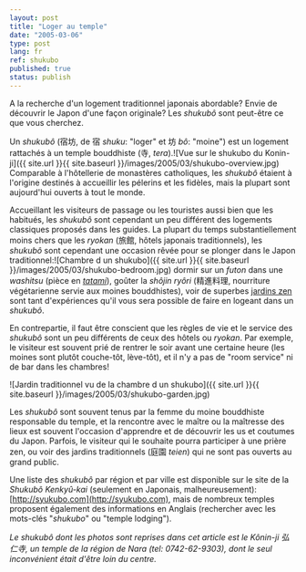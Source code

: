 ```yaml
---
layout: post
title: "Loger au temple"
date: "2005-03-06"
type: post
lang: fr
ref: shukubo
published: true
status: publish
---
```




A la recherche d'un logement traditionnel japonais abordable? Envie de découvrir le Japon d'une façon originale? Les _shukubô_ sont peut-être ce que vous cherchez.

Un _shukubô_ (宿坊, de 宿 _shuku_: "loger" et 坊 _bô_: "moine") est un logement rattachés à un temple bouddhiste (寺, _tera_).![Vue sur le shukubo du Konin-ji]({{ site.url }}{{ site.baseurl }}/images/2005/03/shukubo-overview.jpg) Comparable à l'hôtellerie de monastères catholiques, les _shukubô_ étaient à l'origine destinés à accueillir les pélerins et les fidèles, mais la plupart sont aujourd'hui ouverts à tout le monde.

Accueillant les visiteurs de passage ou les touristes aussi bien que les habitués, les _shukubô_ sont cependant un peu différent des logements classiques proposés dans les guides. La plupart du temps substantiellement moins chers que les _ryokan_ (旅館, hôtels japonais traditionnels), les _shukubô_ sont cependant une occasion rêvée pour se plonger dans le Japon traditionnel:![Chambre d un shukubo]({{ site.url }}{{ site.baseurl }}/images/2005/03/shukubo-bedroom.jpg) dormir sur un _futon_ dans une _washitsu_ (pièce en _[tatami](http://www.japonophile.com/article_tatami_fr.html)_), goûter la _shôjin ryôri_ (精進料理, nourriture végétarienne servie aux moines bouddhistes), voir de superbes [jardins zen](http://www.japonophile.com/article_daisenin_fr.html) sont tant d'expériences qu'il vous sera possible de faire en logeant dans un _shukubô_.

En contrepartie, il faut être conscient que les règles de vie et le service des _shukubô_ sont un peu différents de ceux des hôtels ou _ryokan_. Par exemple, le visiteur est souvent prié de rentrer le soir avant une certaine heure (les moines sont plutôt couche-tôt, lève-tôt), et il n'y a pas de "room service" ni de bar dans les chambres!

![Jardin traditionnel vu de la chambre d un shukubo]({{ site.url }}{{ site.baseurl }}/images/2005/03/shukubo-garden.jpg)

Les _shukubô_ sont souvent tenus par la femme du moine bouddhiste responsable du temple, et la rencontre avec le maître ou la maîtresse des lieux est souvent l'occasion d'apprendre et de découvrir les us et coutumes du Japon. Parfois, le visiteur qui le souhaite pourra participer à une prière zen, ou voir des jardins traditionnels (庭園 _teien_) qui ne sont pas ouverts au grand public.

Une liste des _shukubô_ par région et par ville est disponible sur le site de la _Shukubô Kenkyû-kai_ (seulement en Japonais, malheureusement): [http://syukubo.com](http://syukubo.com), mais de nombreux temples proposent également des informations en Anglais (rechercher avec les mots-clés "_shukubo_" ou "temple lodging").

_Le _shukubô_ dont les photos sont reprises dans cet article est le _Kônin-ji_ 弘仁寺, un temple de la région de Nara (tel: 0742-62-9303), dont le seul inconvénient était d'être loin du centre._


